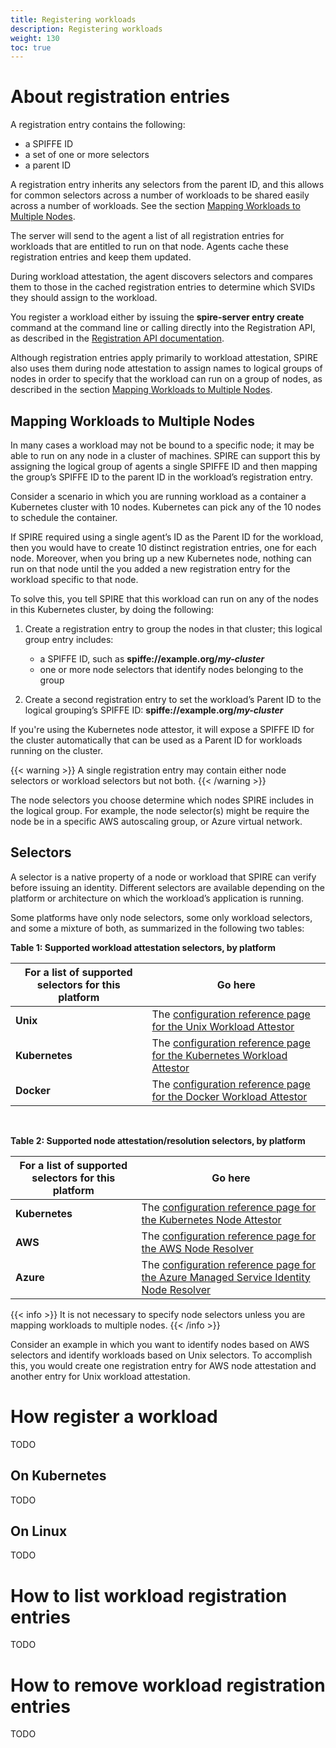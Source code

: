 ```yaml
---
title: Registering workloads
description: Registering workloads
weight: 130
toc: true
---
```


# About registration entries

A registration entry contains the following:

* a SPIFFE ID 
* a set of one or more selectors
* a parent ID 

A registration entry inherits any selectors from the parent ID, and this allows for common selectors across a number of workloads to be shared easily across a number of workloads. See the section [Mapping Workloads to Multiple Nodes](#mapping-workloads-to-multiple-nodes).

The server will send to the agent a list of all registration entries for workloads that are entitled to run on that node. Agents cache these registration entries and keep them updated. 

During workload attestation, the agent discovers selectors and compares them to those in the cached registration entries to determine which SVIDs they should assign to the workload.  

You register a workload either by issuing the **spire-server entry create** command at the command line or calling directly into the Registration API, as described in the [Registration API documentation](https://github.com/spiffe/spire/blob/master/proto/spire/api/registration/registration.proto). 

Although registration entries apply primarily to workload attestation, SPIRE also uses them during node attestation to assign names to logical groups of nodes in order to specify that the workload can run on a group of nodes, as described in the section [Mapping Workloads to Multiple Nodes](#mapping-workloads-to-multiple-nodes).

## Mapping Workloads to Multiple Nodes 

In many cases a workload may not be bound to a specific node; it may be able to run on any node in a cluster of machines. SPIRE can support this by assigning the logical group of agents a single SPIFFE ID and then mapping the group’s SPIFFE ID to the parent ID in the workload’s registration entry. 

Consider a scenario in which you are running workload as a container a Kubernetes cluster with 10 nodes. Kubernetes can pick any of the 10 nodes to schedule the container. 

If SPIRE required using a single agent’s ID as the Parent ID for the workload, then you would have to create 10 distinct registration entries, one for each node. Moreover, when you bring up a new Kubernetes node, nothing can run on that node until the you added a new registration entry for the workload specific to that node.

To solve this, you tell SPIRE that this workload can run on any of the nodes in this Kubernetes cluster, by doing the following:  

1. Create a registration entry to group the nodes in that cluster; this logical group entry includes: 

    * a SPIFFE ID, such as **spiffe://example.org/_my-cluster_**
    * one or more node selectors that identify nodes belonging to the group  

2. Create a second registration entry to set the workload’s Parent ID to the logical grouping’s SPIFFE ID: **spiffe://example.org/_my-cluster_** 

If you're using the Kubernetes node attestor, it will expose a SPIFFE ID for the cluster automatically that can be used as a Parent ID for workloads running on the cluster. 

{{< warning >}}
A single registration entry may contain either node selectors or workload selectors but not both.
{{< /warning >}}

The node selectors you choose determine which nodes SPIRE includes in the logical group. For example, the node selector(s) might be require the node be in a specific AWS autoscaling group, or Azure virtual network.

## Selectors

A selector is a native property of a node or workload that SPIRE can verify before issuing an identity. Different selectors are available depending on the platform or architecture on which the workload’s application is running. 

Some platforms have only node selectors, some only workload selectors, and some a mixture of both, as summarized in the following two tables:

**Table 1: Supported workload attestation selectors, by platform**

| For a list of supported selectors for this platform | Go here |
| ---------------- | ----------- |
| **Unix**       | The [configuration reference page for the Unix Workload Attestor](https://github.com/spiffe/spire/blob/master/doc/plugin_agent_workloadattestor_unix.md)
| **Kubernetes** | The [configuration reference page for the Kubernetes Workload Attestor](https://github.com/spiffe/spire/blob/master/doc/plugin_agent_workloadattestor_k8s.md)
| **Docker** | The [configuration reference page for the Docker Workload Attestor](https://github.com/spiffe/spire/blob/master/doc/plugin_agent_workloadattestor_docker.md)
<br>

**Table 2: Supported node attestation/resolution selectors, by platform**

| For a list of supported selectors for this platform | Go here |
| ---------------- | ----------- |
| **Kubernetes**       | The [configuration reference page for the Kubernetes Node Attestor](https://github.com/spiffe/spire/blob/master/doc/plugin_server_nodeattestor_k8s_sat.md)
| **AWS**       | The [configuration reference page for the AWS Node Resolver](https://github.com/spiffe/spire/blob/master/doc/plugin_server_noderesolver_aws_iid.md)
| **Azure**       | The [configuration reference page for the Azure Managed Service Identity Node Resolver](https://github.com/spiffe/spire/blob/master/doc/plugin_server_noderesolver_azure_msi.md)


{{< info >}}
It is not necessary to specify node selectors unless you are mapping workloads to multiple nodes. 
{{< /info >}}

Consider an example in which you want to identify nodes based on AWS selectors and identify workloads based on Unix selectors. To accomplish this, you would create one registration entry for AWS node attestation and another entry for Unix workload attestation.

# How register a workload

TODO

## On Kubernetes

TODO

## On Linux

TODO

# How to list workload registration entries

TODO

# How to remove workload registration entries

TODO